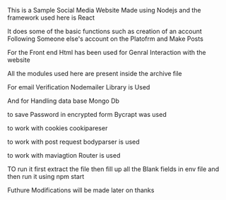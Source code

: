This is a Sample Social Media Website Made using Nodejs and the framework used here is React

It does some of the basic functions such as creation of an account Following Someone else's account on the Platofrm and Make Posts

For the Front end Html has been used for Genral Interaction with the website

All the modules used here are present inside the archive file 

For email Verification Nodemailer Library is Used 

And for Handling data base Mongo Db

to save Password in encrypted form Bycrapt was used

to work with cookies cookipareser

to work with post request bodyparser is used

to work with maviagtion Router is used 


TO run it first extract the file then fill up all the Blank fields in env file and then run it using npm start

Futhure Modifications will be made later on thanks
